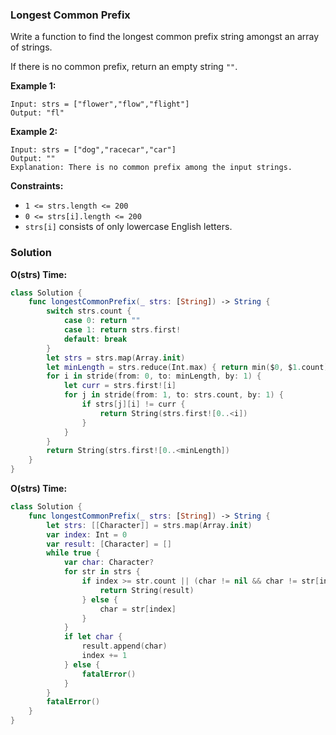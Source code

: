 
### Longest Common Prefix

Write a function to find the longest common prefix string amongst an array of strings.

If there is no common prefix, return an empty string `""`.

__Example 1:__
```
Input: strs = ["flower","flow","flight"]
Output: "fl"
```
__Example 2:__
```
Input: strs = ["dog","racecar","car"]
Output: ""
Explanation: There is no common prefix among the input strings.
```

__Constraints:__
* `1 <= strs.length <= 200`
* `0 <= strs[i].length <= 200`
* `strs[i]` consists of only lowercase English letters.

### Solution
__O(strs) Time:__
```Swift
class Solution {
    func longestCommonPrefix(_ strs: [String]) -> String {
        switch strs.count {
            case 0: return ""
            case 1: return strs.first!
            default: break
        }
        let strs = strs.map(Array.init)
        let minLength = strs.reduce(Int.max) { return min($0, $1.count) }
        for i in stride(from: 0, to: minLength, by: 1) {
            let curr = strs.first![i]
            for j in stride(from: 1, to: strs.count, by: 1) {
                if strs[j][i] != curr {
                    return String(strs.first![0..<i])
                }
            }
        }
        return String(strs.first![0..<minLength])
    }
}
```
__O(strs) Time:__
```Swift
class Solution {
    func longestCommonPrefix(_ strs: [String]) -> String {
        let strs: [[Character]] = strs.map(Array.init)
        var index: Int = 0
        var result: [Character] = []
        while true {
            var char: Character?
            for str in strs {
                if index >= str.count || (char != nil && char != str[index]) {
                    return String(result)
                } else {
                    char = str[index]
                }
            }
            if let char {
                result.append(char)
                index += 1
            } else {
                fatalError()
            }
        }
        fatalError()
    }
}
```